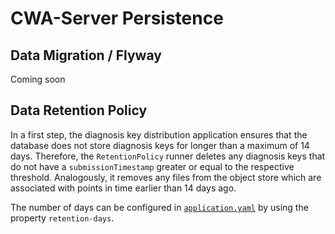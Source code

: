 # CWA-Server Persistence

## Data Migration / Flyway

Coming soon

## Data Retention Policy

In a first step, the diagnosis key distribution application ensures that the database does not store diagnosis keys for
longer than a maximum of 14 days. Therefore, the `RetentionPolicy` runner deletes any diagnosis keys that do not have a
`submissionTimestamp` greater or equal to the respective threshold. Analogously, it removes any files from the object
store which are associated with points in time earlier than 14 days ago.

The number of days can be configured in
[`application.yaml`](/services/distribution/src/test/resources/application.yaml) by using the property
`retention-days`.
